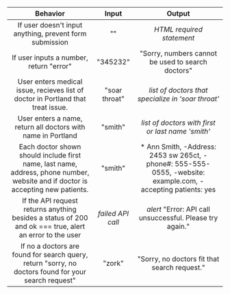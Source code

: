 |Behavior|Input|Output|
|:-:|:-:|:-:|
|If user doesn't input anything, prevent form submission|""|*HTML required statement*|
|If user inputs a number, return "error"|"345232"|"Sorry, numbers cannot be used to search doctors"|
|User enters medical issue, recieves list of doctor in Portland that treat issue.|"soar throat"|*list of doctors that specialize in 'soar throat'*|
|User enters a name, return all doctors with name in Portland|"smith"|*list of doctors with first or last name 'smith'*|
|Each doctor shown should include first name, last name, address, phone number, website and if doctor is accepting new patients.|"smith"|* Ann Smith, -Address: 2453 sw 265ct, -phone#: 555-555-0555, -website: example.com, -accepting patients: yes|
|If the API request returns anything besides a status of 200 and ok === true, alert an error to the user|*failed API call*|*alert* "Error: API call unsuccessful. Please try again."|
|If no a doctors are found for search query, return "sorry, no doctors found for your search request"|"zork"|"Sorry, no doctors fit that search request."|